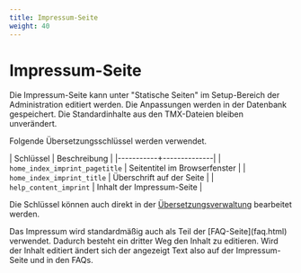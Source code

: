 ```yaml
---
title: Impressum-Seite
weight: 40
---
```


# Impressum-Seite

Die Impressum-Seite kann unter "Statische Seiten" im Setup-Bereich der Administration 
editiert werden. Die Anpassungen werden in der Datenbank gespeichert. Die Standardinhalte
aus den TMX-Dateien bleiben unverändert.

Folgende Übersetzungsschlüssel werden verwendet.

| Schlüssel | Beschreibung |
|-----------+--------------|
| `home_index_imprint_pagetitle` | Seitentitel im Browserfenster |
| `home_index_imprint_title` | Überschrift auf der Seite |
| `help_content_imprint` | Inhalt der Impressum-Seite |

Die Schlüssel können auch direkt in der [Übersetzungsverwaltung](translations.html) bearbeitet
werden. 

<p class="warning" markdown="1">
Das Impressum wird standardmäßig auch als Teil der [FAQ-Seite](faq.html) verwendet. Dadurch 
besteht ein dritter Weg den Inhalt zu editieren. Wird der Inhalt editiert ändert sich der 
angezeigt Text also auf der Impressum-Seite und in den FAQs.
</p>
     